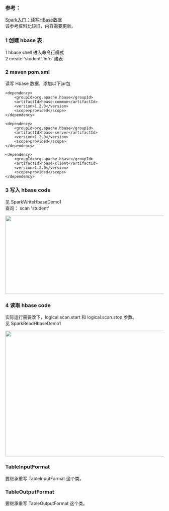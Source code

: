 ### 参考：<br>
[Spark入门：读写HBase数据](http://dblab.xmu.edu.cn/blog/1094-2/)<br>
该参考资料比较旧，内容需要更新。<br>


### 1 创建 hbase 表
1 hbase shell 进入命令行模式<br>
2 create 'student','info' 建表<br>

### 2 maven pom.xml
读写 Hbase 数据，添加以下jar包
```
<dependency>
    <groupId>org.apache.hbase</groupId>
    <artifactId>hbase-common</artifactId>
    <version>1.2.0</version>
    <scope>provided</scope>
</dependency>

<dependency>
    <groupId>org.apache.hbase</groupId>
    <artifactId>hbase-server</artifactId>
    <version>1.2.0</version>
    <scope>provided</scope>
</dependency>

<dependency>
    <groupId>org.apache.hbase</groupId>
    <artifactId>hbase-client</artifactId>
    <version>1.2.0</version>
    <scope>provided</scope>
</dependency>
```

### 3 写入 hbase code
见 SparkWriteHbaseDemo1 <br>
查询：
scan 'student'
<div align=left><img width="1200" height="250" src="https://github.com/caserwin/daily-learning/raw/master/spark16/pic/spark-hbase-write.png"/></div>


### 4 读取 hbase code
实际运行需要改下，logical.scan.start 和 logical.scan.stop 参数。<br>
见 SparkReadHbaseDemo1
<div align=left><img width="1200" height="400" src="https://github.com/caserwin/daily-learning/raw/master/spark16/pic/spark-hbase-read.png"/></div>


### TableInputFormat
要继承重写 TableInputFormat 这个类。

### TableOutputFormat
要继承重写 TableOutputFormat 这个类。

